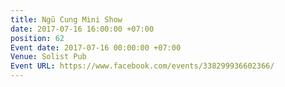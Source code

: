 ```yaml
---
title: Ngũ Cung Mini Show
date: 2017-07-16 16:00:00 +07:00
position: 62
Event date: 2017-07-16 00:00:00 +07:00
Venue: Solist Pub
Event URL: https://www.facebook.com/events/338299936602366/
---
```



